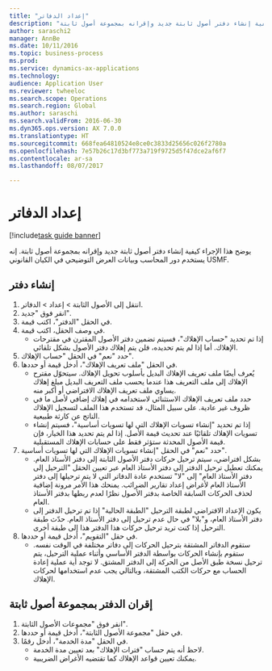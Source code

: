 ```yaml
--- 
title: "إعداد الدفاتر"
description: "يوضح هذا الإجراء كيفية إنشاء دفتر أصول ثابتة جديد وإقرانه بمجموعة أصول ثابتة."
author: saraschi2
manager: AnnBe
ms.date: 10/11/2016
ms.topic: business-process
ms.prod: 
ms.service: dynamics-ax-applications
ms.technology: 
audience: Application User
ms.reviewer: twheeloc
ms.search.scope: Operations
ms.search.region: Global
ms.author: saraschi
ms.search.validFrom: 2016-06-30
ms.dyn365.ops.version: AX 7.0.0
ms.translationtype: HT
ms.sourcegitcommit: 668fea64810524e8ce0c3833d25656c026f2780a
ms.openlocfilehash: 7e57b26c17d3bf773a719f9725d5f47dce2af6f7
ms.contentlocale: ar-sa
ms.lasthandoff: 08/07/2017

---
```

# <a name="set-up-books"></a>إعداد الدفاتر

[!include[task guide banner](../../includes/task-guide-banner.md)]

يوضح هذا الإجراء كيفية إنشاء دفتر أصول ثابتة جديد وإقرانه بمجموعة أصول ثابتة. إنه يستخدم دور المحاسب وبيانات العرض التوضيحي في الكيان القانوني USMF.


## <a name="create-a-book"></a>إنشاء دفتر
1. انتقل إلى الأصول الثابتة > إعداد > الدفاتر.
2. انقر فوق "جديد".
3. في الحقل "الدفتر"، اكتب قيمة.
4. في وصف الحقل، اكتب قيمة.
    * إذا تم تحديد "حساب الإهلاك‬"، فسيتم تضمين دفتر الأصول المقترن في مقترحات الإهلاك. أما إذا لم يتم تحديده، فلن يتم إهلاك دفتر الأصول بشكل تلقائي.  
5. حدد "نعم" في الحقل "حساب الإهلاك".
6. في الحقل "ملف تعريف الإهلاك"، أدخل قيمة أو حددها.
    * يُعرف أيضًا ملف تعريف الإهلاك البديل بأسلوب تحويل الإهلاك. سيتحوّل مقترح الإهلاك إلى ملف التعريف هذا عندما يحسب ملف التعريف البديل مبلغ إهلاك يساوي ملف تعريف الإهلاك الافتراضي أو أكبر منه.  
    * حدد ملف تعريف الإهلاك الاستثنائي‬ لاستخدامه في إهلاك إضافي لأصل ما في ظروف غير عادية. على سبيل المثال، قد تستخدم هذا الملف لتسجيل الإهلاك الناتج عن كارثة طبيعية.  
    * إذا تم تحديد "إنشاء تسويات الإهلاك التي لها تسويات أساسية‬"، فسيتم إنشاء تسويات الإهلاك تلقائيًا عند تحديث قيمة الأصل. إذا لم يتم تحديد هذا الخيار، فإن قيمة الأصول المحدثة ستؤثر فقط على حسابات الإهلاك المستقبلية.  
7. حدد "نعم" في الحقل "إنشاء تسويات الإهلاك التي لها تسويات أساسية‬".
    * بشكل افتراضي، سيتم ترحيل حركات دفتر الأصول الثابتة إلى دفتر الأستاذ العام. يمكنك تعطيل ترحيل الدفتر إلى دفتر الأستاذ العام عبر تعيين الحقل "الترحيل إلى دفتر الأستاذ العام‬" إلى "لا" تستخدم عادة الدفاتر التي لا يتم ترحيلها إلى دفتر الأستاذ العام لأغراض إعداد تقارير الضرائب. يمنحك هذا الأمر مرونة إضافية لحذف الحركات السابقة الخاصة بدفتر الأصول نظرًا لعدم ربطها بدفتر الأستاذ العام.  
    * يكون الإعداد الافتراضي لطبقة الترحيل "الطبقة الحالية" إذا تم ترحيل الدفتر إلى دفتر الأستاذ العام، و"بلا" في حال عدم ترحيل إلى دفتر الأستاذ العام. حدّث طبقة الترحيل إذا كنت تريد ترحيل حركات هذا الدفتر هذا إلى طبقة أخرى.  
8. في حقل "التقويم"، أدخل قيمة أو حددها.
    * ستقوم الدفاتر المشتقة بترحيل الحركات إلى دفاتر مختلفة في الوقت نفسه. ستقوم بإنشاء الحركات بواسطة الدفتر الأساسي وأثناء عملية الترحيل، يتم ترحيل نسخة طبق الأصل من الحركة إلى الدفتر المشتق. لا توجد أية عملية إعادة الحساب مع حركات الكتب المشتقة، وبالتالي يجب عدم استخدامها لحركات الإهلاك.  

## <a name="associate-the-book-with-a-fixed-asset-group"></a>إقران الدفتر بمجموعة أصول ثابتة
1. انقر فوق "مجموعات الأصول الثابتة".
2. في حقل "مجموعة الأصول الثابتة"، أدخل قيمة أو حددها.
3. في الحقل "مدة الخدمة‬"، أدخل رقمًا.
    * لاحظ أنه يتم حساب "فترات الإهلاك" بعد تعيين مدة الخدمة.  
    * يمكنك تعيين قواعد الإهلاك كما تقتضيه الأغراض الضريبية.  


